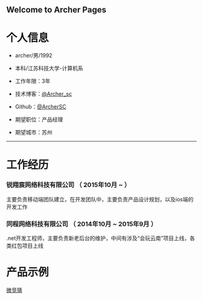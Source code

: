 ﻿## Welcome to Archer Pages

# 个人信息

 - archer/男/1992 
 - 本科/江苏科技大学-计算机系 
 - 工作年限：3年
 - 技术博客：[@Archer_sc](http://blog.csdn.net/archer_sc) 
 - Github：[@ArcherSC](https://github.com/ArcherSC)  

 - 期望职位：产品经理
 - 期望城市：苏州

---



# 工作经历
### 锐翔宸网络科技有限公司 （ 2015年10月 ~  ）
主要负责移动端团队建立，在开发团队中，主要负责产品设计规划，以及ios端的开发工作
### 同程网络科技有限公司 （ 2014年10月 ~ 2015年9月 ）
.net开发工程师，主要负责新老后台的维护，中间有涉及“会玩云南”项目上线，各类红包项目上线
# 产品示例
[微竞猜](https://pro.modao.cc/app/S8chutVIVozXnUBIoOuHNXt8Ci3pZXI)

